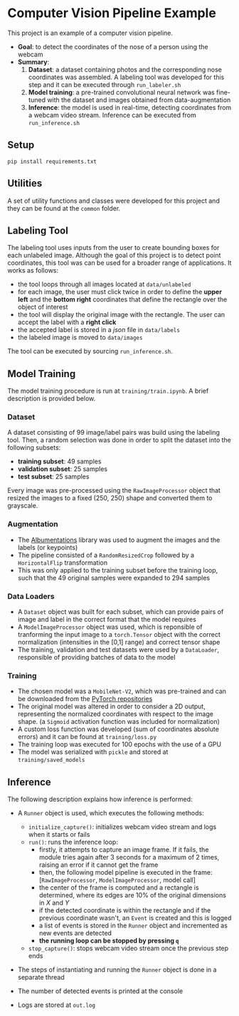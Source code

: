 # Computer Vision Pipeline Example

This project is an example of a computer vision pipeline.

* **Goal**: to detect the coordinates of the nose of a person using the webcam
* **Summary**:
    1) **Dataset**: a dataset containing photos and the corresponding nose coordinates was assembled. A labeling tool was developed for this step and it can be executed through `run_labeler.sh`
    2) **Model training**: a pre-trained convolutional neural network was fine-tuned with the dataset and images obtained from data-augmentation
    3) **Inference**: the model is used in real-time, detecting coordinates from a webcam video stream. Inference can be executed from `run_inference.sh`

## Setup
```
pip install requirements.txt
```

## Utilities
A set of utility functions and classes were developed for this project and they can be found at the `common` folder.

## Labeling Tool
The labeling tool uses inputs from the user to create bounding boxes for each unlabeled image. Although the goal of this project is to detect point coordinates, this tool was can be used for a broader range of applications. It works as follows:
* the tool loops through all images located at `data/unlabeled`
* for each image, the user must click twice in order to define the **upper left** and the **bottom right** coordinates that define the rectangle over the object of interest
* the tool will display the original image with the rectangle. The user can accept the label with a **right click**
* the accepted label is stored in a *json* file in `data/labels`
* the labeled image is moved to `data/images`

The tool can be executed by sourcing `run_inference.sh`.

## Model Training
The model training procedure is run at `training/train.ipynb`. A brief description is provided below.

### Dataset
A dataset consisting of 99 image/label pairs was build using the labeling tool. Then, a random selection was done in order to split the dataset into the following subsets:
* **training subset**: 49 samples
* **validation subset**: 25 samples
* **test subset**: 25 samples

Every image was pre-processed using the `RawImageProcessor` object that resized the images to a fixed (250, 250) shape and converted them to grayscale.

### Augmentation
* The [Albumentations](https://albumentations.ai/) library was used to augment the images and the labels (or keypoints)
* The pipeline consisted of a `RandomResizedCrop` followed by a `HorizontalFlip` transformation
* This was only applied to the training subset before the training loop, such that the 49 original samples were expanded to 294 samples

### Data Loaders
* A `Dataset` object was built for each subset, which can provide pairs of image and label in the correct format that the model requires
* A `ModelImageProcessor` object was used, which is reponsible of tranforming the input image to a `torch.Tensor` object with the correct normalization (intensities in the [0,1] range) and correct tensor shape
* The training, validation and test datasets were used by a `DataLoader`, responsible of providing batches of data to the model

### Training
* The chosen model was a `MobileNet-V2`, which was pre-trained and can be downloaded from the [PyTorch repositories](https://pytorch.org/hub/pytorch_vision_mobilenet_v2/)
* The original model was altered in order to consider a 2D output, representing the normalized coordinates with respect to the image shape. (a `Sigmoid` activation function was included for normalization)
* A custom loss function was developed (sum of coordinates absolute errors) and it can be found at `training/loss.py`
* The training loop was executed for 100 epochs with the use of a GPU
* The model was serialized with `pickle` and stored at `training/saved_models`


## Inference

The following description explains how inference is performed:
* A `Runner` object is used, which executes the following methods:
    * `initialize_capture()`: initializes webcam video stream and logs when it starts or fails
    * `run()`: runs the inference loop:
        * firstly, it attempts to capture an image frame. If it fails, the module tries again after 3 seconds for a maximum of 2 times, raising an error if it cannot get the frame
        * then, the following model pipeline is executed in the frame:[`RawImageProcessor`, `ModelImageProcessor`, model call]
        * the center of the frame is computed and a rectangle is determined, where its edges are $10 \%$ of the original dimensions in $X$ and $Y$
        * if the detected coordinate is within the rectangle and if the previous coordinate wasn't, an `Event` is created and this is logged
        * a list of events is stored in the `Runner` object and incremented as new events are detected
        * **the running loop can be stopped by pressing `q`**
    * `stop_capture()`: stops webcam video stream once the previous step ends

* The steps of instantiating and running the `Runner` object is done in a separate thread
* The number of detected events is printed at the console
* Logs are stored at `out.log`
